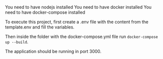 You need to have nodejs installed
You need to have docker installed
You need to have docker-compose installed

To execute this project, first create a .env file with the content from the template.env and fill the variables.

Then inside the folder with the docker-compose.yml file run ```docker-compose up --build```.

The application should be running in port 3000.
